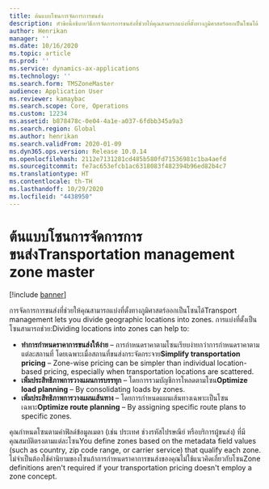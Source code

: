 ```yaml
---
title: ต้นแบบโซนการจัดการการขนส่ง
description: หัวข้อนี้อธิบายวิธีการจัดการการขนส่งที่ช่วยให้คุณสามารถแบ่งที่ตั้งทางภูมิศาสตร์ออกเป็นโซนได้
author: Henrikan
manager: ''
ms.date: 10/16/2020
ms.topic: article
ms.prod: ''
ms.service: dynamics-ax-applications
ms.technology: ''
ms.search.form: TMSZoneMaster
audience: Application User
ms.reviewer: kamaybac
ms.search.scope: Core, Operations
ms.custom: 12234
ms.assetid: b878478c-0e04-4a1e-a037-6fdbb345a9a3
ms.search.region: Global
ms.author: henrikan
ms.search.validFrom: 2020-01-09
ms.dyn365.ops.version: Release 10.0.14
ms.openlocfilehash: 2112e7131281cd485b580fd71536981c1ba4aefd
ms.sourcegitcommit: fe7ac653efcb1ac6318083f482394b96ed82b4c7
ms.translationtype: HT
ms.contentlocale: th-TH
ms.lasthandoff: 10/29/2020
ms.locfileid: "4438950"
---
```

# <a name="transportation-management-zone-master"></a><span data-ttu-id="bc9d6-103">ต้นแบบโซนการจัดการการขนส่ง</span><span class="sxs-lookup"><span data-stu-id="bc9d6-103">Transportation management zone master</span></span>

[!include [banner](../includes/banner.md)]

<span data-ttu-id="bc9d6-104">การจัดการการขนส่งที่ช่วยให้คุณสามารถแบ่งที่ตั้งทางภูมิศาสตร์ออกเป็นโซนได้</span><span class="sxs-lookup"><span data-stu-id="bc9d6-104">Transport management lets you divide geographic locations into zones.</span></span> <span data-ttu-id="bc9d6-105">การแบ่งที่ตั้งเป็นโซนสามารถช่วย:</span><span class="sxs-lookup"><span data-stu-id="bc9d6-105">Dividing locations into zones can help to:</span></span>

- <span data-ttu-id="bc9d6-106">**ทำการกำหนดราคาการขนส่งให้ง่าย** – การกำหนดราคาตามโซนเรียบง่ายกว่าการกำหนดราคาตามแต่ละสถานที่ โดยเฉพาะเมื่อสถานที่ขนส่งกระจัดกระจาย</span><span class="sxs-lookup"><span data-stu-id="bc9d6-106">**Simplify transportation pricing** – Zone-wise pricing can be simpler than individual location-based pricing, especially when transportation locations are scattered.</span></span>
- <span data-ttu-id="bc9d6-107">**เพิ่มประสิทธิภาพการวางแผนการบรรทุก** – โดยการรวมบัญชีการโหลดตามโซน</span><span class="sxs-lookup"><span data-stu-id="bc9d6-107">**Optimize load planning** – By consolidating loads by zones.</span></span>
- <span data-ttu-id="bc9d6-108">**เพิ่มประสิทธิภาพการวางแผนเส้นทาง** – โดยการกำหนดแผนเส้นทางเฉพาะเป็นโซนเฉพาะ</span><span class="sxs-lookup"><span data-stu-id="bc9d6-108">**Optimize route planning** – By assigning specific route plans to specific zones.</span></span>

<span data-ttu-id="bc9d6-109">คุณกำหนดโซนตามค่าฟิลด์ข้อมูลเมตา (เช่น ประเทศ ช่วงรหัสไปรษณีย์ หรือบริการผู้ขนส่ง) ที่มีคุณสมบัติตรงตามแต่ละโซน</span><span class="sxs-lookup"><span data-stu-id="bc9d6-109">You define zones based on the metadata field values (such as country, zip code range, or carrier service) that qualify each zone.</span></span> <span data-ttu-id="bc9d6-110">ไม่จำเป็นต้องใช้คำนิยามของโซนถ้าการกำหนดราคาการขนส่งของคุณไม่ใช้แนวคิดเกี่ยวกับโซน</span><span class="sxs-lookup"><span data-stu-id="bc9d6-110">Zone definitions aren't required if your transportation pricing doesn't employ a zone concept.</span></span>
